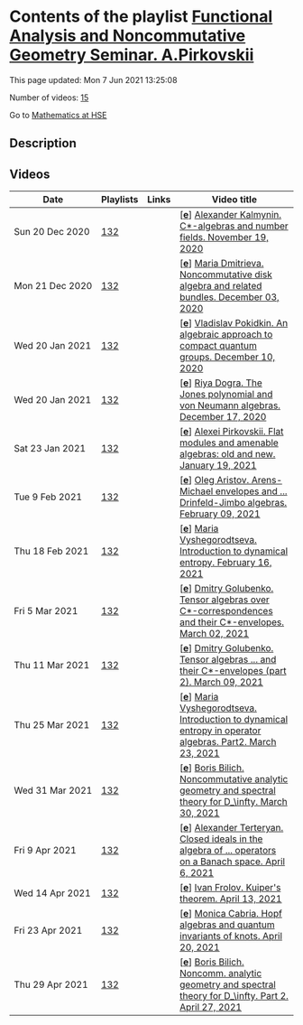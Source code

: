 # Contents of the playlist [Functional Analysis and Noncommutative Geometry Seminar. A.Pirkovskii](https://www.youtube.com/playlist?list=PLq3E5oubNNoBL6rqV9wdjwCObcTz02dUB)

This page updated: Mon 7 Jun 2021 13:25:08

Number of videos: [15](#videos)

Go to [Mathematics at HSE](../README.md)

## Description



## Videos

|Date|Playlists|Links|Video title|
|---|---|---|---|
| Sun&nbsp;20&nbsp;Dec&nbsp;2020 | [132](../playlists/132 "Functional Analysis and Noncommutative Geometry Seminar. A.Pirkovskii") |  | [[**e**](https://studio.youtube.com/video/JH2yorIgjeU/edit "Edit")] [Alexander Kalmynin. C&#42;-algebras and number fields. November 19, 2020](https://www.youtube.com/watch?v=JH2yorIgjeU&list=PLq3E5oubNNoBL6rqV9wdjwCObcTz02dUB "Bost-Connes systems are special quantum statistical dynamical systems, which provide a surprising connection between C&#42;-algebras and number theory. We will give an overview of this area and discuss generalizations of original Bost-Connes construction to arbitrary number fields as well as results on K-theory of corresponding C&#42;-algebras.") |
| Mon&nbsp;21&nbsp;Dec&nbsp;2020 | [132](../playlists/132 "Functional Analysis and Noncommutative Geometry Seminar. A.Pirkovskii") |  | [[**e**](https://studio.youtube.com/video/xE_vs3sW9Cs/edit "Edit")] [Maria Dmitrieva. Noncommutative disk algebra and related bundles. December 03, 2020](https://www.youtube.com/watch?v=xE_vs3sW9Cs&list=PLq3E5oubNNoBL6rqV9wdjwCObcTz02dUB "Given a family (I&#95;x) of homogeneous ideals in the noncommutative disk algebra A, we construct a continuous Banach algebra bundle with fibers isomorphic to the quotients A/I&#95;x. Such objects naturally appear in noncommutative complex analysis, and they can also be useful in some problems of nonformal deformation quantization. Our main tool is a theorem due to Orr Shalit and Baruch Solel, which yields a construction of completely isometric representations of the above quotients on the full Fock space.") |
| Wed&nbsp;20&nbsp;Jan&nbsp;2021 | [132](../playlists/132 "Functional Analysis and Noncommutative Geometry Seminar. A.Pirkovskii") |  | [[**e**](https://studio.youtube.com/video/ytSnRhOrsdQ/edit "Edit")] [Vladislav Pokidkin. An algebraic approach to compact quantum groups. December 10, 2020](https://www.youtube.com/watch?v=ytSnRhOrsdQ&list=PLq3E5oubNNoBL6rqV9wdjwCObcTz02dUB "We discuss an algebraic approach to compact quantum groups due to Koornwinder. A distinctive feature of this approach is that C&#42;-algebras appear only on the final stage of the construction, in contrast to the traditional approach of Woronowicz. We consider algebras of polynomial functions on classical matrix groups and, grounding on some of their properties, come to the general notion of compact Hopf &#42;-algebras, or CQG algebras. Then we consider corepresentaitons of such algebras, construct the Haar weight, and, by taking the C&#42;-completion, come to compact quantum groups in the sense of Woronowicz.") |
| Wed&nbsp;20&nbsp;Jan&nbsp;2021 | [132](../playlists/132 "Functional Analysis and Noncommutative Geometry Seminar. A.Pirkovskii") |  | [[**e**](https://studio.youtube.com/video/iEeWkDUXNyw/edit "Edit")] [Riya Dogra. The Jones polynomial and von Neumann algebras. December 17, 2020](https://www.youtube.com/watch?v=iEeWkDUXNyw&list=PLq3E5oubNNoBL6rqV9wdjwCObcTz02dUB "The talk summarises some results of the paper “A new knot polynomial and von Neumann algebras” by Professor Vaughan Jones (Notices of the AMS, March 1986). The goal is to explore the relation between polynomial invariants for links and von Neumann algebras in order to construct the celebrated Jones polynomial. The definition and basic properties of von Neumann algebras, subfactors and their trace will be stated. The definition of knots and their invariants, following the Artin presentation for braid groups in connection with knots will be explored. Using the relations obtained, the Jones polynomial would be defined.&#013;&#013;The talk is dedicated to the memory of Professor Vaughan Jones who passed away on September 6, 2020.") |
| Sat&nbsp;23&nbsp;Jan&nbsp;2021 | [132](../playlists/132 "Functional Analysis and Noncommutative Geometry Seminar. A.Pirkovskii") |  | [[**e**](https://studio.youtube.com/video/L_UGdgL4SHM/edit "Edit")] [Alexei Pirkovskii. Flat modules and amenable algebras: old and new. January 19, 2021](https://www.youtube.com/watch?v=L_UGdgL4SHM&list=PLq3E5oubNNoBL6rqV9wdjwCObcTz02dUB "We begin by surveying classical results (mostly due to Johnson, Helemskii, and Sheinberg) on amenable Banach algebras and flat Banach modules. In particular, we prove Helemskii-Sheinberg's theorem which states that a Banach algebra A is Johnson amenable if and only if its unitization is a flat Banach A-bimodule. Next we discuss some possible extensions of these concepts to more general topological algebras and modules. The &#34;naive&#34; generalization of the notion of a flat Banach module to the nonmetrizable setting turns out to be not very useful. We suggest a modified definition, and we show how it works in concrete situations. As an application (if time permits), we give a characterization of amenable co-echelon algebras obtained in our recent perprint with Krzysztof Piszczek. Curiously, the nonmetrizable case requires some essentially new tools (as compared to the Banach case), not only from analysis, but also from homological algebra (t-structures and their hearts).") |
| Tue&nbsp;9&nbsp;Feb&nbsp;2021 | [132](../playlists/132 "Functional Analysis and Noncommutative Geometry Seminar. A.Pirkovskii") |  | [[**e**](https://studio.youtube.com/video/fJ1B4DDqE5U/edit "Edit")] [Oleg Aristov. Arens-Michael envelopes and ... Drinfeld-Jimbo algebras. February 09, 2021](https://www.youtube.com/watch?v=fJ1B4DDqE5U&list=PLq3E5oubNNoBL6rqV9wdjwCObcTz02dUB "Arens-Michael envelopes, complex-analytic forms and Banach space representations of Drinfeld-Jimbo algebras&#013; &#013;The structure of the Arens-Michael envelopes of associative algebras over $\mathbb{C}$ is known in some cases, in particular,  for the universal enveloping algebras and for some quantum algebras. Drinfeld-Jimbo algebras are quantum algebras that are deformations of universal enveloping algebras in the semisimple case with quantization parameter $q$. To find the structure of their AM envelopes in the case when $&#124;q&#124;\ne 1$ we show that each continuous Banach space representation is finite dimensional. The case when $&#124;q&#124;=1$  and $q$ is not a root of unity is more complicated.&#013;In 2015 Pedchenko described the envelope for $sl&#95;2$ but he did not discuss representations. We consider completions of Verma modules, which give examples of infinite-dimensional topologically irreducible representations in this exceptional case. We also discuss the complex-analytic forms of Drinfeld-Jimbo algebras and their structure.&#013; &#013;Reference: Aristov, Banach space representations of Drinfeld-Jimbo algebras and their complex-analytic forms,   arXiv:2012.12565.") |
| Thu&nbsp;18&nbsp;Feb&nbsp;2021 | [132](../playlists/132 "Functional Analysis and Noncommutative Geometry Seminar. A.Pirkovskii") |  | [[**e**](https://studio.youtube.com/video/x3iqDH1wj6I/edit "Edit")] [Maria Vyshegorodtseva. Introduction to dynamical entropy. February 16, 2021](https://www.youtube.com/watch?v=x3iqDH1wj6I&list=PLq3E5oubNNoBL6rqV9wdjwCObcTz02dUB "In this talk, we will discuss the basics of the theory of dynamical entropy. We start with classical commutative cases and discuss several ways of defining entropy, in order to obtain a definition that can be naturally extended to noncommutative objects. We will finish with defining entropy of positive linear functionals on finite dimensional C&#42;-algebras. In the second part of this talk (expected in February) we will further generalise this theory to more general cases of C&#42; algebras.") |
| Fri&nbsp;5&nbsp;Mar&nbsp;2021 | [132](../playlists/132 "Functional Analysis and Noncommutative Geometry Seminar. A.Pirkovskii") |  | [[**e**](https://studio.youtube.com/video/geJu3wOlnuU/edit "Edit")] [Dmitry Golubenko. Tensor algebras over C&#42;-correspondences and their C&#42;-envelopes. March 02, 2021](https://www.youtube.com/watch?v=geJu3wOlnuU&list=PLq3E5oubNNoBL6rqV9wdjwCObcTz02dUB "Tensor algebras over C&#42;-correspondences are generalizations of the disc algebra. The representation theory of such algebras is &#34;encoded&#34; by their C&#42;-envelopes. Following Muhly and Solel, we show that the C&#42;-envelope for some classes of tensor algebras (including the noncommutative disc algebras) is isomorphic to the Cuntz-Pimsner algebra of the C&#42;-correspondence.") |
| Thu&nbsp;11&nbsp;Mar&nbsp;2021 | [132](../playlists/132 "Functional Analysis and Noncommutative Geometry Seminar. A.Pirkovskii") |  | [[**e**](https://studio.youtube.com/video/aodKvlBUlQE/edit "Edit")] [Dmitry Golubenko. Tensor algebras ... and their C&#42;-envelopes (part 2). March 09, 2021](https://www.youtube.com/watch?v=aodKvlBUlQE&list=PLq3E5oubNNoBL6rqV9wdjwCObcTz02dUB "This is a continuation of the talk of March 2.") |
| Thu&nbsp;25&nbsp;Mar&nbsp;2021 | [132](../playlists/132 "Functional Analysis and Noncommutative Geometry Seminar. A.Pirkovskii") |  | [[**e**](https://studio.youtube.com/video/l33bxEkjQsc/edit "Edit")] [Maria Vyshegorodtseva. Introduction to dynamical entropy in operator algebras. Part2. March 23, 2021](https://www.youtube.com/watch?v=l33bxEkjQsc&list=PLq3E5oubNNoBL6rqV9wdjwCObcTz02dUB "In this talk we will discuss some motivations and history behind the concept of dynamical entropy and proceed in generalizing this concept to different structures. In particular, we will reformulate the classical definition of entropy to a form that can be naturally extended to noncommutative cases. This will lead us to the notion of relative entropy for finite-dimensional C&#42;-algebras.") |
| Wed&nbsp;31&nbsp;Mar&nbsp;2021 | [132](../playlists/132 "Functional Analysis and Noncommutative Geometry Seminar. A.Pirkovskii") |  | [[**e**](https://studio.youtube.com/video/8geKXwMwGJ0/edit "Edit")] [Boris Bilich. Noncommutative analytic geometry and spectral theory for D&#95;\infty. March 30, 2021](https://www.youtube.com/watch?v=8geKXwMwGJ0&list=PLq3E5oubNNoBL6rqV9wdjwCObcTz02dUB "Noncommutative analytic geometry and spectral theory for the group $D&#95;\infty$&#013;&#013;&#013;I am going to define a spectrum of representations of the group $D&#95;\infty$. This notion generalizes both the spectrum of an operator and the irreducible decomposition of finite groups representations. I will then define a topology and a presheaf of noncommutative holomorphic functions on the set of classes of irreducible representations of the group. I will also construct an analog of the holomorphic functional calculus in the neighborhood of the spectrum. Finally, I will share some of my ideas about possible extensions of these results to other groups and algebras.") |
| Fri&nbsp;9&nbsp;Apr&nbsp;2021 | [132](../playlists/132 "Functional Analysis and Noncommutative Geometry Seminar. A.Pirkovskii") |  | [[**e**](https://studio.youtube.com/video/ylCw2X1CBlM/edit "Edit")] [Alexander Terteryan. Closed ideals in the algebra of ... operators on a Banach space. April 6, 2021](https://www.youtube.com/watch?v=ylCw2X1CBlM&list=PLq3E5oubNNoBL6rqV9wdjwCObcTz02dUB "Closed ideals in the Banach algebra of bounded operators on a Banach space&#013;&#013;In the general case very little is known about closed ideals in the Banach algebra of bounded operators on an arbitrary Banach space. We will survey some results for the cases where an explicit description has been obtained, and also discuss spaces for which partial results have been obtained. Then we will concentrate on the lattice of closed ideals in B(F), where F is one of Figiel's spaces, and prove that this lattice contains sublattices of cardinality continuum which have a rather simple description. The talk is based on papers by N. Laustsen, R. Loy and other authors.") |
| Wed&nbsp;14&nbsp;Apr&nbsp;2021 | [132](../playlists/132 "Functional Analysis and Noncommutative Geometry Seminar. A.Pirkovskii") |  | [[**e**](https://studio.youtube.com/video/ykfhyZ5Wers/edit "Edit")] [Ivan Frolov. Kuiper's theorem. April 13, 2021](https://www.youtube.com/watch?v=ykfhyZ5Wers&list=PLq3E5oubNNoBL6rqV9wdjwCObcTz02dUB "Kuiper’s theorem asserts that the group of invertible (or unitary) operators on an infinite-dimensional Hilbert space is contractible. I am going to present a proof of this result following Kuiper’s original article.") |
| Fri&nbsp;23&nbsp;Apr&nbsp;2021 | [132](../playlists/132 "Functional Analysis and Noncommutative Geometry Seminar. A.Pirkovskii") |  | [[**e**](https://studio.youtube.com/video/6qZS2bVzek0/edit "Edit")] [Monica Cabria. Hopf algebras and quantum invariants of knots. April 20, 2021](https://www.youtube.com/watch?v=6qZS2bVzek0&list=PLq3E5oubNNoBL6rqV9wdjwCObcTz02dUB "Abstract tensor algebras -ATA- provide us with a language to pass between linear tensors and certain topological or geometrical structures, in our talk we will focus on Knots and links. We will take a short survey on some basics of knot Theory such as Gauss codes, analyze some algebraic structures of knots diagrams on the plane and how they form a very special kind of algebras. These Hopf algebras will help us to construct some of the well known quantum invariants of knots. Work based on a paper by Louis Kauffman.") |
| Thu&nbsp;29&nbsp;Apr&nbsp;2021 | [132](../playlists/132 "Functional Analysis and Noncommutative Geometry Seminar. A.Pirkovskii") |  | [[**e**](https://studio.youtube.com/video/49LsEA7nW5I/edit "Edit")] [Boris Bilich. Noncomm. analytic geometry and spectral theory for D&#95;\infty. Part 2. April 27, 2021](https://www.youtube.com/watch?v=49LsEA7nW5I&list=PLq3E5oubNNoBL6rqV9wdjwCObcTz02dUB) |
